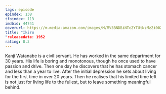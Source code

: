 ```yaml
---
tags: episode
epindex: 138
tfoindex: 113
imdbid: 44741
coverurl: https://m.media-amazon.com/images/M/MV5BNDBiNTc2YTUtNzMzZi00ZjZhLWEwMGMtZjEzMzAyYzk2MjYyXkEyXkFqcGdeQXVyMTA0MTM5NjI2._V1_SX202_CR0,0,202,300_.jpg
title: "Ikiru
"releasedate: 1952
rating: 8.3
---
```


Kanji Watanabe is a civil servant. He has worked in the same department for 30 years. His life is boring and monotonous, though he once used to have passion and drive. Then one day he discovers that he has stomach cancer and less than a year to live. After the initial depression he sets about living for the first time in over 20 years. Then he realises that his limited time left is not just for living life to the fullest, but to leave something meaningful behind.